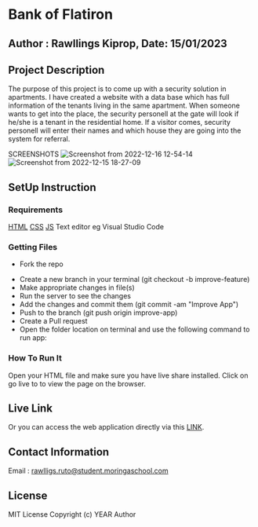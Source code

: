 # Bank of Flatiron
## Author : Rawllings Kiprop, Date: 15/01/2023
## Project Description
The purpose of this project is to come up with a security solution in apartments. I have created a website with a data base which has full information of the tenants living in the same apartment. When someone wants to get into the place, the security personell at the gate will look if he/she is a tenant in the residential home. If a visitor comes, security personell will enter their names and which house they are going into the system for referral.

SCREENSHOTS
![Screenshot from 2022-12-16 12-54-14](https://user-images.githubusercontent.com/113606952/208072450-d804d03e-1afd-4d1d-b985-d5c474d39a3a.png)
![Screenshot from 2022-12-15 18-27-09](https://user-images.githubusercontent.com/113606952/208068602-e021d70d-9ea9-47d9-b455-3117128e6f5e.png)
## SetUp Instruction
### Requirements
[HTML](https://html.com/)
[CSS](https://www.w3schools.com/css/)
[JS](https://www.w3schools.com/js/)
Text editor eg Visual Studio Code

### Getting Files
* Fork the repo
- Create a new branch in your terminal (git checkout -b improve-feature)
- Make appropriate changes in file(s)
- Run the server to see the changes
- Add the changes and commit them (git commit -am "Improve App")
- Push to the branch (git push origin improve-app)
- Create a Pull request
- Open the folder location on terminal and use the following command to run app:
### How To Run It
Open your HTML file and make sure you have live share installed.
Click on go live to to view the page on the browser.

## Live Link
Or you can access the web application directly via this [LINK](https://rawllings.github.io/security_check/).

## Contact Information
Email : rawlligs.ruto@student.moringaschool.com
## License
MIT License Copyright (c) YEAR Author